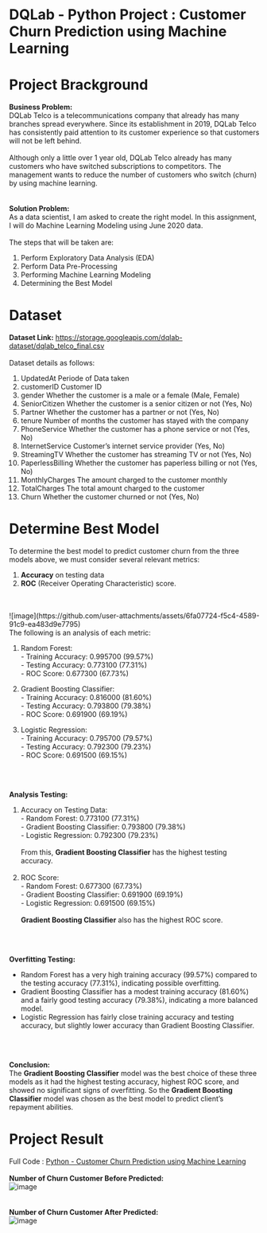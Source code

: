 # DQLab - Python Project : Customer Churn Prediction using Machine Learning
# Project Brackground
**Business Problem:**
<br>DQLab Telco is a telecommunications company that already has many branches spread everywhere. Since its establishment in 2019, DQLab Telco has consistently paid attention to its customer experience so that customers will not be left behind.
<br>
<br>Although only a little over 1 year old, DQLab Telco already has many customers who have switched subscriptions to competitors. The management wants to reduce the number of customers who switch (churn) by using machine learning.
<br>
<br>
<br> **Solution Problem:**
<br>As a data scientist, I am asked to create the right model. In this assignment, I will do Machine Learning Modeling using June 2020 data.
<br>
<br>The steps that will be taken are:
1.    Perform Exploratory Data Analysis (EDA)
2.    Perform Data Pre-Processing
3.    Performing Machine Learning Modeling
4.    Determining the Best Model

# Dataset
**Dataset Link:** https://storage.googleapis.com/dqlab-dataset/dqlab_telco_final.csv
<br>
<br>Dataset details as follows:

1. UpdatedAt Periode of Data taken
2. customerID Customer ID
3. gender Whether the customer is a male or a female (Male, Female)
4. SeniorCitizen Whether the customer is a senior citizen or not (Yes, No)
5. Partner Whether the customer has a partner or not (Yes, No)
6. tenure Number of months the customer has stayed with the company
7. PhoneService Whether the customer has a phone service or not (Yes, No)
8. InternetService Customer’s internet service provider (Yes, No)
9. StreamingTV Whether the customer has streaming TV or not (Yes, No)
10. PaperlessBilling Whether the customer has paperless billing or not (Yes, No)
11. MonthlyCharges The amount charged to the customer monthly
12. TotalCharges The total amount charged to the customer
13. Churn Whether the customer churned or not (Yes, No)

# Determine Best Model
To determine the best model to predict customer churn from the three models above, we must consider several relevant metrics: 
1. **Accuracy** on testing data
2. **ROC** (Receiver Operating Characteristic) score. 
<br>
<br>![image](https://github.com/user-attachments/assets/6fa07724-f5c4-4589-91c9-ea483d9e7795)
<br>
The following is an analysis of each metric:

1. Random Forest:
        <br>- Training Accuracy: 0.995700 (99.57%)
        <br>- Testing Accuracy: 0.773100 (77.31%)
        <br>- ROC Score: 0.677300 (67.73%)

2. Gradient Boosting Classifier:
        <br>- Training Accuracy: 0.816000 (81.60%)
        <br>- Testing Accuracy: 0.793800 (79.38%)
        <br>- ROC Score: 0.691900 (69.19%)

3. Logistic Regression:
        <br>- Training Accuracy: 0.795700 (79.57%)
        <br>- Testing Accuracy: 0.792300 (79.23%)
        <br>- ROC Score: 0.691500 (69.15%)
<br>
<br>

**Analysis Testing:**

1. Accuracy on Testing Data:
        <br>- Random Forest: 0.773100 (77.31%)
        <br>- Gradient Boosting Classifier: 0.793800 (79.38%)
        <br>- Logistic Regression: 0.792300 (79.23%)
   <br>
   <br>
   From this, **Gradient Boosting Classifier** has the highest testing accuracy.
   <br>
   <br>
2. ROC Score:
        <br>- Random Forest: 0.677300 (67.73%)
        <br>- Gradient Boosting Classifier: 0.691900 (69.19%)
        <br>- Logistic Regression: 0.691500 (69.15%)
   <br>
   <br>
   **Gradient Boosting Classifier** also has the highest ROC score.
<br>
<br>

**Overfitting Testing:**
<br>
- Random Forest has a very high training accuracy (99.57%) compared to the testing accuracy (77.31%), indicating possible overfitting.
- Gradient Boosting Classifier has a modest training accuracy (81.60%) and a fairly good testing accuracy (79.38%), indicating a more balanced model.
- Logistic Regression has fairly close training accuracy and testing accuracy, but slightly lower accuracy than Gradient Boosting Classifier.
<br>
<br>

**Conclusion:**
<br>
The **Gradient Boosting Classifier** model was the best choice of these three models as it had the highest testing accuracy, highest ROC score, and showed no significant signs of overfitting. So the **Gradient Boosting Classifier** model was chosen as the best model to predict client’s repayment abilities.
# Project Result
Full Code : [Python - Customer Churn Prediction using Machine Learning](https://github.com/oktaviorezap/Customer-Churn-Prediction-using-Machine-Learning/blob/main/(Full%20Code)%20DQLab%20-%20Customer%20Churn%20Prediction%20Using%20Machine%20Learning.ipynb)
<br>
<br> **Number of Churn Customer Before Predicted:**
<br>![image](https://github.com/user-attachments/assets/0210caae-e058-4ba0-ab97-bec531d54909)
<br>
<br>
<br> **Number of Churn Customer After Predicted:**
<br>![image](https://github.com/user-attachments/assets/1f585f18-0820-4d78-928d-546aad1f83dd)
